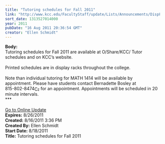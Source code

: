 ```yaml
---
title: "Tutoring schedules for Fall 2011"
link: "http://www.kcc.edu/FacultyStaff/update/Lists/Announcements/DispForm.aspx?ID=407"
sort_date: 1313527014000
year: 2011
pubDate: "16 Aug 2011 20:36:54 GMT"
creator: "Ellen Schmidt"
---
```


<div><b>Body:</b> <div class="ExternalClass4EBF5BAEBDDC4A9A869E459A4D80C1BA">
<div>Tutoring schedules for Fall 2011 are available at O/Share/KCC/ Tutor schedules and on KCC’s website.</div>
<div> </div>
<div>Printed schedules are in display racks throughout the college.</div>
<div><br />Note than individual tutoring for MATH 1414 will be available by appointment. Please have students contact Bernadette Bosley at <span style="white-space:nowrap" class="baec5a81-e4d6-4674-97f3-e9220f0136c1">815-802-8474<a style="border-bottom:medium none;position:static !important;border-left:medium none;margin:0px;width:16px;bottom:0px;display:inline;white-space:nowrap;float:none;height:16px;vertical-align:middle;overflow:hidden;border-top:medium none;top:0px;cursor:hand;right:0px;border-right:medium none;left:0px" title="Call: 815-802-8474" href="#"><img style="border-bottom:medium none;position:static !important;border-left:medium none;margin:0px;width:16px;bottom:0px;display:inline;white-space:nowrap;float:none;height:16px;vertical-align:middle;overflow:hidden;border-top:medium none;top:0px;cursor:hand;right:0px;border-right:medium none;left:0px" title="Call: 815-802-8474" /></a></span> for an appointment. Appointments will be scheduled in 20 minute intervals. <br /></div>
<div>***</div>
<div> </div>
<div><a href="/FacultyStaff/update/Pages/dailyupdate.aspx">Go to Online Update</a></div></div></div>
<div><b>Expires:</b> 8/26/2011</div>
<div><b>Created:</b> 8/16/2011 3:36 PM</div>
<div><b>Created By:</b> Ellen Schmidt</div>
<div><b>Start Date:</b> 8/18/2011</div>
<div><b>Title:</b> Tutoring schedules for Fall 2011</div>
